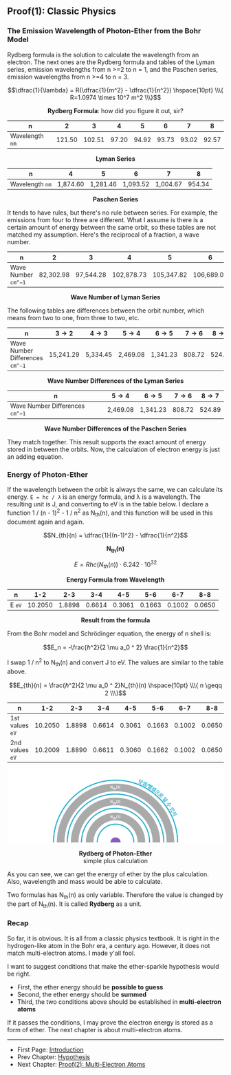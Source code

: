 ## Proof(1): Classic Physics

### The Emission Wavelength of Photon-Ether from the Bohr Model

Rydberg formula is the solution to calculate the wavelength from an electron. The next ones are the Rydberg formula and tables of the Lyman series, emission wavelengths from n >=2 to n = 1, and the Paschen series, emission wavelengths from n >=4 to n = 3.

$$\dfrac{1}{\lambda} = R(\dfrac{1}{m^2} - \dfrac{1}{n^2}) \hspace{10pt} \\\{ R=1.0974 \times 10^7 m^2 \\\}$$

<p align="center"><strong>Rydberg Formula</strong>: how did you figure it out, sir?</p>

| n               | 2      | 3      | 4     | 5     | 6     | 7     | 8     |
| --------------- | ------ | ------ | ----- | ----- | ----- | ----- | ----- |
| Wavelength `nm` | 121.50 | 102.51 | 97.20 | 94.92 | 93.73 | 93.02 | 92.57 |

<p align="center"><strong>Lyman Series</strong></p>

| n               | 4        | 5        | 6        | 7        | 8      |
| --------------- | -------- | -------- | -------- | -------- | ------ |
| Wavelength `nm` | 1,874.60 | 1,281.46 | 1,093.52 | 1,004.67 | 954.34 |

<p align="center"><strong>Paschen Series</strong></p>

It tends to have rules, but there's no rule between series. For example, the emissions from four to three are different. What I assume is there is a certain amount of energy between the same orbit, so these tables are not matched my assumption. Here's the reciprocal of a fraction, a wave number.

| n                   | 2         | 3         | 4          | 5          | 6          | 7          | 8          |
| ------------------- | --------- | --------- | ---------- | ---------- | ---------- | ---------- | ---------- |
| Wave Number `cm^−1` | 82,302.98 | 97,544.28 | 102,878.73 | 105,347.82 | 106,689.05 | 107,497.77 | 108,022.67 |

<p align="center"><strong>Wave Number of Lyman Series</strong></p>

The following tables are differences between the orbit number, which means from two to one, from three to two, etc.

| n                               | $3 \to 2$ | $4 \to 3$ | $5 \to 4$ | $6 \to 5$ | $7 \to 6$ | $8 \to 7$ |
| ------------------------------- | --------- | --------- | --------- | --------- | --------- | --------- |
| Wave Number Differences `cm^−1` | 15,241.29 | 5,334.45  | 2,469.08  | 1,341.23  | 808.72    | 524.89    |

<p align="center"><strong>Wave Number Differences of the Lyman Series</strong></p>

| n                               | $5 \to 4$ | $6 \to 5$ | $7 \to 6$ | $8 \to 7$ |
| ------------------------------- | --------- | --------- | --------- | --------- |
| Wave Number Differences `cm^−1` | 2,469.08  | 1,341.23  | 808.72    | 524.89    |

<p align="center"><strong>Wave Number Differences of the Paschen Series</strong></p>

They match together. This result supports the exact amount of energy stored in between the orbits. Now, the calculation of electron energy is just an adding equation.

### Energy of Photon-Ether

If the wavelength between the orbit is always the same, we can calculate its energy. `E = hc / λ` is an energy formula, and λ is a wavelength. The resulting unit is J, and converting to eV is in the table below. I declare a function 1 / (n - 1)<sup>2</sup> - 1 / n<sup>2</sup> as N<sub>th</sub>(n), and this function will be used in this document again and again.

$$N_{th}(n) = \dfrac{1}{(n-1)^2} - \dfrac{1}{n^2}$$

<p align="center"><strong>N<sub>th</sub>(n)</strong></p>

$$E = Rhc(N_{th}(n))\cdot6.242\cdot10^{32}$$

<p align="center"><strong>Energy Formula from Wavelength</strong></p>

| n      | 1-2     | 2-3    | 3-4    | 4-5    | 5-6    | 6-7    | 8-8    |
| ------ | ------- | ------ | ------ | ------ | ------ | ------ | ------ |
| E `eV` | 10.2050 | 1.8898 | 0.6614 | 0.3061 | 0.1663 | 0.1002 | 0.0650 |

<p align="center"><strong>Result from the formula</strong></p>

From the Bohr model and Schrödinger equation, the energy of n shell is:

$$E_n = -\frac{ℏ^2}{2 \mu a_0 ^ 2} \frac{1}{n^2}$$

I swap 1 / n<sup>2</sup> to N<sub>th</sub>(n) and convert J to eV. The values are similar to the table above.

$$E_{th}(n) = \frac{ℏ^2}{2 \mu a_0 ^ 2}N_{th}(n) \hspace{10pt} \\\{ n \geqq 2 \\\}$$

| n               | 1-2     | 2-3    | 3-4    | 4-5    | 5-6    | 6-7    | 8-8    |
| --------------- | ------- | ------ | ------ | ------ | ------ | ------ | ------ |
| 1st values `eV` | 10.2050 | 1.8898 | 0.6614 | 0.3061 | 0.1663 | 0.1002 | 0.0650 |
| 2nd values `eV` | 10.2009 | 1.8890 | 0.6611 | 0.3060 | 0.1662 | 0.1002 | 0.0650 |

<p align="center">
 <img src="../images/pic5.png">
</p>

<p align="center"><strong>Rydberg of Photon-Ether</strong><br>simple plus calculation</p>

As you can see, we can get the energy of ether by the plus calculation. Also, wavelength and mass would be able to calculate.

Two formulas has N<sub>th</sub>(n) as only variable. Therefore the value is changed by the part of N<sub>th</sub>(n). It is called <strong>Rydberg</strong> as a unit.

### Recap

So far, it is obvious. It is all from a classic physics textbook. It is right in the hydrogen-like atom in the Bohr era, a century ago. However, it does not match multi-electron atoms. I made y'all fool.

I want to suggest conditions that make the ether-sparkle hypothesis would be right.

-   First, the ether energy should be **possible to guess**
-   Second, the ether energy should be **summed**
-   Third, the two conditions above should be established in **multi-electron atoms**

If it passes the conditions, I may prove the electron energy is stored as a form of ether. The next chapter is about multi-electron atoms.

---

-   First Page: [Introduction](../README.md)
-   Prev Chapter: [Hypothesis](./hypothesis_en.md)
-   Next Chapter: [Proof(2): Multi-Electron Atoms](./atomic_spectra_data_en.md)
